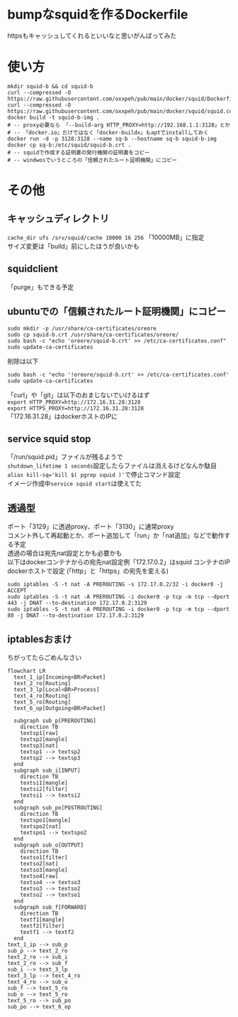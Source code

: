 # bumpなsquidを作るDockerfile
httpsもキャッシュしてくれるといいなと思いがんばってみた

# 使い方
```
mkdir squid-b && cd squid-b
curl --compressed -O https://raw.githubusercontent.com/oxxpeh/pub/main/docker/squid/Dockerfile
curl --compressed -O https://raw.githubusercontent.com/oxxpeh/pub/main/docker/squid/squid.conf
docker build -t squid-b-img .
# -- proxy必要なら 「--build-arg HTTP_PROXY=http://192.168.1.1:3128」とか
# -- 「docker.io」だけではなく「docker-buildx」もaptでinstallしておく
docker run -d -p 3128:3128 --name sq-b --hostname sq-b squid-b-img
docker cp sq-b:/etc/squid/squid-b.crt .
# -- squidで作成する証明書の発行機関の証明書をコピー
# -- windwosでいうところの「信頼されたルート証明機関」にコピー
```

# その他
## キャッシュディレクトリ
`cache_dir ufs /srv/squid/cache 10000 16 256` 「10000MB」に指定<BR>
サイズ変更は「build」前にしたほうが良いかも
## squidclient
「purge」もできる予定
## ubuntuでの「信頼されたルート証明機関」にコピー
```
sudo mkdir -p /usr/share/ca-certificates/oreore
sudo cp squid-b.crt /usr/share/ca-certificates/oreore/
sudo bash -c "echo 'oreore/squid-b.crt' >> /etc/ca-certificates.conf"
sudo update-ca-certificates
```
削除は以下
```
sudo bash -c "echo '!oreore/squid-b.crt' >> /etc/ca-certificates.conf'
sudo update-ca-certificates
```
「curl」や「git」は以下のおまじないでいけるはず<BR>
`export HTTP_PROXY=http://172.16.31.28:3128`<BR>
`export HTTPS_PROXY=http://172.16.31.28:3128`<BR>
「172.16.31.28」はdockerホストのIPに
## service squid stop
「/run/squid.pid」ファイルが残るようで<BR>
`shutdown_lifetime 1 seconds`設定したらファイルは消えるけどなんか駄目<BR>
`alias kill-sq='kill $( pgrep squid )'`で停止コマンド設定<BR>
イメージ作成中`service squid start`は使えてた
## 透過型
ポート「3129」に透過proxy、ポート「3130」に通常proxy<BR>
コメント外して再起動とか、ポート追加して「run」か「nat追加」などで動作する予定<BR>
透過の場合は宛先nat設定とかも必要かも<BR>
以下はdockerコンテナからの宛先nat設定例「172.17.0.2」はsquid コンテナのIP
dockerホストで設定
(「http」と「https」の宛先を変える)
```
sudo iptables -S -t nat -A PREROUTING -s 172.17.0.2/32 -i docker0 -j ACCEPT
sudo iptables -S -t nat -A PREROUTING -i docker0 -p tcp -m tcp --dport 443 -j DNAT --to-destination 172.17.0.2:3129
sudo iptables -S -t nat -A PREROUTING -i docker0 -p tcp -m tcp --dport 80 -j DNAT --to-destination 172.17.0.2:3129
```
## iptablesおまけ
ちがってたらごめんなさい
```mermaid
flowchart LR
  text_1_ip[Incoming<BR>Packet]
  text_2_ro[Routing]
  text_3_lp[Local<BR>Process]
  text_4_ro[Routing]
  text_5_ro[Routing]
  text_6_op[Outgoing<BR>Packet]

  subgraph sub_p[PREROUTING]
    direction TB
    textsp1[raw]
    textsp2[mangle]
    textsp3[nat]
    textsp1 --> textsp2
    textsp2 --> textsp3
  end
  subgraph sub_i[INPUT]
    direction TB
    textsi1[mangle]
    textsi2[filter]
    textsi1 --> textsi2
  end
  subgraph sub_po[POSTROUTING]
    direction TB
    textspo1[mangle]
    textspo2[nat]
    textspo1 --> textspo2
  end
  subgraph sub_o[OUTPUT]
    direction TB
    textso1[filter]
    textso2[nat]
    textso3[mangle]
    textso4[raw]
    textso4 --> textso3
    textso3 --> textso2
    textso2 --> textso1
  end
  subgraph sub_f[FORWARD]
    direction TB
    textf1[mangle]
    textf2[filter]
    textf1 --> textf2
  end
text_1_ip --> sub_p
sub_p --> text_2_ro
text_2_ro --> sub_i
text_2_ro --> sub_f
sub_i --> text_3_lp
text_3_lp --> text_4_ro
text_4_ro --> sub_o
sub_f --> text_5_ro
sub_o --> text_5_ro
text_5_ro --> sub_po
sub_po --> text_6_op

```
